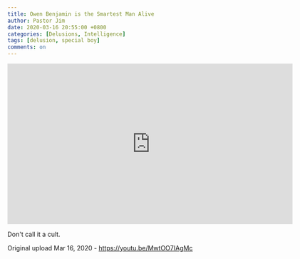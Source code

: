 ```yaml
---
title: Owen Benjamin is the Smartest Man Alive
author: Pastor Jim
date: 2020-03-16 20:55:00 +0800
categories: [Delusions, Intelligence]
tags: [delusion, special boy]
comments: on
---
```




<iframe width="640" height="360" scrolling="no" frameborder="0" style="border: none;" src="https://www.bitchute.com/embed/GkGWbab9SiLT/"></iframe>

Don't call it a cult.



Original upload Mar 16, 2020 - https://youtu.be/MwtOO7IAgMc

